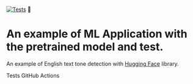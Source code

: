 [![Tests](https://github.com/tokarevsas31/ml_fastapi_tests/actions/workflows/python-app.yml/badge.svg)](https://github.com/tokarevsas31/ml_fastapi_tests/actions/workflows/python-app.yml)
📖
# An example of ML Application with the pretrained model and test.

An example of English text tone detection with [Hugging Face](https://huggingface.co/) library.


Tests GitHub Actions
